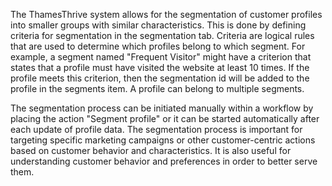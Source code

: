 The ThamesThrive system allows for the segmentation of customer profiles into smaller groups with similar characteristics. This is done by defining criteria for segmentation in the segmentation tab. Criteria are logical rules that are used to determine which profiles belong to which segment. For example, a segment named "Frequent Visitor" might have a criterion that states that a profile must have visited the website at least 10 times. If the profile meets this criterion, then the segmentation id will be added to the profile in the segments item. A profile can belong to multiple segments. 

The segmentation process can be initiated manually within a workflow by placing the action "Segment profile" or it can be started automatically after each update of profile data. The segmentation process is important for targeting specific marketing campaigns or other customer-centric actions based on customer behavior and characteristics. It is also useful for understanding customer behavior and preferences in order to better serve them.
